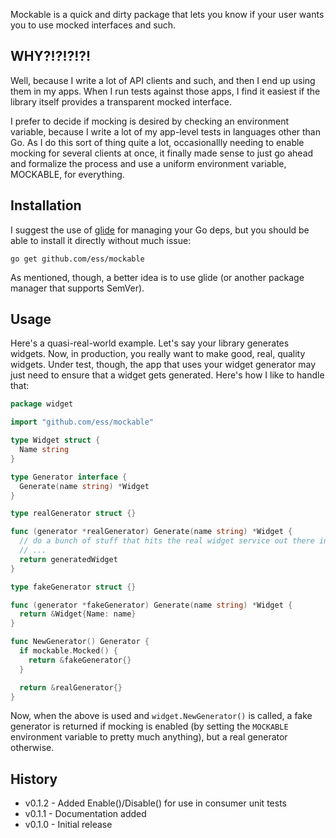 Mockable is a quick and dirty package that lets you know if your user wants
you to use mocked interfaces and such.

## WHY?!?!?!?! ##

Well, because I write a lot of API clients and such, and then I end up using
them in my apps. When I run tests against those apps, I find it easiest if
the library itself provides a transparent mocked interface.

I prefer to decide if mocking is desired by checking an environment variable,
because I write a lot of my app-level tests in languages other than Go. As
I do this sort of thing quite a lot, occasionallly needing to enable mocking
for several clients at once, it finally made sense to just go ahead and
formalize the process and use a uniform environment variable, MOCKABLE,
for everything.

## Installation ##

I suggest the use of [glide](https://glide.sh/) for managing your Go deps, but
you should be able to install it directly without much issue:

```
go get github.com/ess/mockable
```

As mentioned, though, a better idea is to use glide (or another package manager
that supports SemVer).

## Usage ##

Here's a quasi-real-world example. Let's say your library generates widgets.
Now, in production, you really want to make good, real, quality widgets. Under
test, though, the app that uses your widget generator may just need to ensure
that a widget gets generated. Here's how I like to handle that:

```go
package widget

import "github.com/ess/mockable"

type Widget struct {
  Name string
}

type Generator interface {
  Generate(name string) *Widget
}

type realGenerator struct {}

func (generator *realGenerator) Generate(name string) *Widget {
  // do a bunch of stuff that hits the real widget service out there in space
  // ...
  return generatedWidget
}

type fakeGenerator struct {}

func (generator *fakeGenerator) Generate(name string) *Widget {
  return &Widget{Name: name}
}

func NewGenerator() Generator {
  if mockable.Mocked() {
    return &fakeGenerator{}
  }

  return &realGenerator{}
}
```

Now, when the above is used and `widget.NewGenerator()` is called, a fake
generator is returned if mocking is enabled (by setting the `MOCKABLE`
environment variable to pretty much anything), but a real generator otherwise.

## History ##

* v0.1.2 - Added Enable()/Disable() for use in consumer unit tests
* v0.1.1 - Documentation added
* v0.1.0 - Initial release
